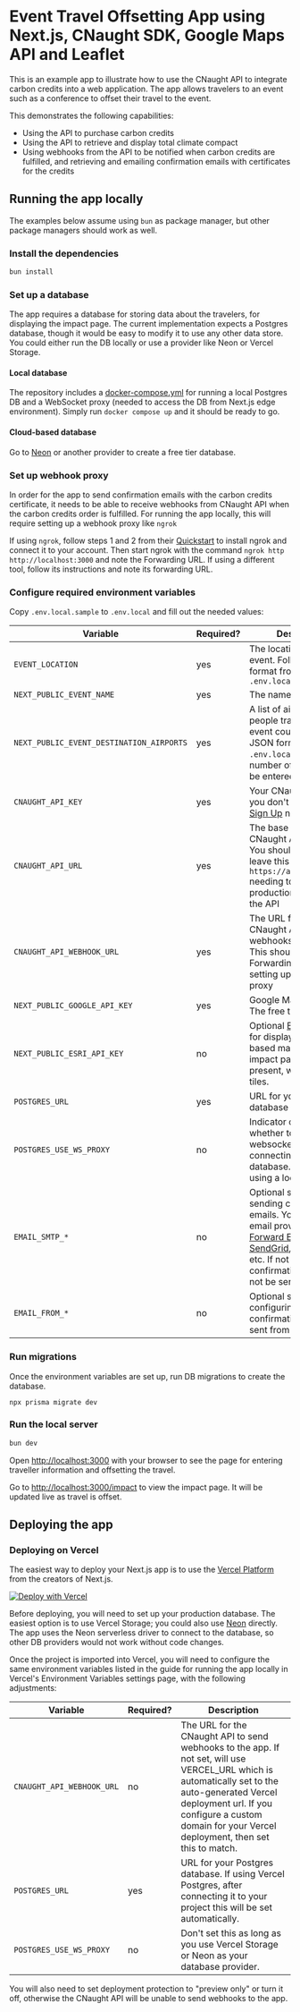 # Event Travel Offsetting App using Next.js, CNaught SDK, Google Maps API and Leaflet 

This is an example app to illustrate how to use the CNaught API to integrate carbon credits into a
web application. The app allows travelers to an event such as a conference to offset their travel to the event.

This demonstrates the following capabilities:

* Using the API to purchase carbon credits
* Using the API to retrieve and display total climate compact
* Using webhooks from the API to be notified when carbon credits are fulfilled, and retrieving and emailing 
confirmation emails with certificates for the credits

## Running the app locally

The examples below assume using `bun` as package manager, but other package managers should work as well.

### Install the dependencies

```bash
bun install
```

### Set up a database

The app requires a database for storing data about the travelers, for displaying the impact page.
The current implementation expects a Postgres database, though it would be easy to modify it to
use any other data store. You could either run the DB locally or use a provider like Neon or Vercel Storage.

#### Local database

The repository includes a [docker-compose.yml](docker-compose.yml) for running a local Postgres DB and a WebSocket
proxy (needed to access the DB from Next.js edge environment). Simply run `docker compose up` and it should be ready to go.

#### Cloud-based database

Go to [Neon](https://neon.tech) or another provider to create a free tier database.

### Set up webhook proxy

In order for the app to send confirmation emails with the carbon credits certificate, it needs to be
able to receive webhooks from CNaught API when the carbon credits order is fulfilled. For running the
app locally, this will require setting up a webhook proxy like `ngrok`

If using `ngrok`, follow steps 1 and 2 from their [Quickstart](https://ngrok.com/docs/getting-started/) to install ngrok
and connect it to your account. Then start ngrok with the command `ngrok http http://localhost:3000` and note the Forwarding URL.
If using a different tool, follow its instructions and note its forwarding URL.

### Configure required environment variables

Copy `.env.local.sample` to `.env.local` and fill out the needed values:

| Variable                                 | Required? | Description                                                                                                                                                                                                                              |
|------------------------------------------|-----------|------------------------------------------------------------------------------------------------------------------------------------------------------------------------------------------------------------------------------------------|
| `EVENT_LOCATION`                         | yes       | The location for your event. Follow the JSON format from `.env.local.sample`                                                                                                                                                             |
| `NEXT_PUBLIC_EVENT_NAME`                 | yes       | The name of your event                                                                                                                                                                                                                   |
| `NEXT_PUBLIC_EVENT_DESTINATION_AIRPORTS` | yes       | A list of airports that people travelling to your event could fly into. JSON format from `.env.local.sample`. Any number of airports can be entered.                                                                                     |
| `CNAUGHT_API_KEY`                        | yes       | Your CNaught API key (if you don't have one yet, [Sign Up](https://app.cnaught.com/api/auth/signup) now)                                                                                                                                 |
| `CNAUGHT_API_URL`                        | yes       | The base URL for the CNaught API requests. You should generally leave this as `https://api.cnaught.com` needing to use a non-production version of the API                                                                               |
| `CNAUGHT_API_WEBHOOK_URL`                | yes       | The URL for the CNaught API to send webhooks to the app. This should be the Forwarding URL from setting up the webhook proxy                                                                                                             |
| `NEXT_PUBLIC_GOOGLE_API_KEY`             | yes       | Google Maps API key. The free tier is sufficient.                                                                                                                                                                                        | 
| `NEXT_PUBLIC_ESRI_API_KEY`               | no        | Optional [ESRI](https://developers.arcgis.com) API key, for displaying vector-based map on the impact page. If not present, will use raster tiles.                                                                                       |
| `POSTGRES_URL`                           | yes       | URL for your Postgres database                                                                                                                                                                                                           |
| `POSTGRES_USE_WS_PROXY`                  | no        | Indicator controlling whether to use a websocket proxy for connecting to the database. Set to 1 if using a local database.                                                                                                               |
| `EMAIL_SMTP_*`                           | no        | Optional settings for sending confirmation emails. You can use any email provider, e.g. [Forward Email](https://forwardemail.net/), [SendGrid](https://sendgrid.com), Amazon SES, etc. If not set, confirmation emails will not be sent. |
| `EMAIL_FROM_*`                           | no        | Optional settings for configuring who the confirmation emails are sent from                                                                                                                                                              |

### Run migrations

Once the environment variables are set up, run DB migrations to create the database.

```
npx prisma migrate dev
```

### Run the local server

```bash
bun dev
```

Open [http://localhost:3000](http://localhost:3000) with your browser to see the page for entering traveller information and offsetting the travel.

Go to [http://localhost:3000/impact](http://localhost:3000/impact) to view the impact page. It will be updated live as travel is offset.

## Deploying the app

### Deploying on Vercel

The easiest way to deploy your Next.js app is to use the [Vercel Platform](https://vercel.com/new?utm_medium=default-template&filter=next.js&utm_source=create-next-app&utm_campaign=create-next-app-readme) from the creators of Next.js.

[![Deploy with Vercel](https://vercel.com/button)](https://vercel.com/new/clone?repository-url=https%3A%2F%2Fgithub.com%2Fcnaught-inc%2Fcnaught-examples%2Ftree%2Fmain%2Fevent-offsetting&project-name=event-offsetting&repository-name=event-offsetting&env=EVENT_LOCATION,NEXT_PUBLIC_EVENT_NAME,NEXT_PUBLIC_EVENT_DESTINATION_AIRPORTS,CNAUGHT_API_KEY,CNAUGHT_API_URL,NEXT_PUBLIC_GOOGLE_API_KEY,EMAIL_SMTP_HOST,EMAIL_SMTP_POST,EMAIL_SMTP_USER,EMAIL_SMTP_PASSWORD,EMAIL_FROM_ADDRESS,EMAIL_FROM_NAME)

Before deploying, you will need to set up your production database. The easiest option is to use Vercel Storage; you could also use [Neon](https://neon.tech) directly.
The app uses the Neon serverless driver to connect to the database, so other DB providers would not work without code changes.

Once the project is imported into Vercel, you will need to configure the same environment variables listed in the guide 
for running the app locally in Vercel's Environment Variables settings page, with the following adjustments:

| Variable                                 | Required? | Description                                                                                                                                                                                                                                           |
|------------------------------------------|-----------|-------------------------------------------------------------------------------------------------------------------------------------------------------------------------------------------------------------------------------------------------------|
| `CNAUGHT_API_WEBHOOK_URL`                | no        | The URL for the CNaught API to send webhooks to the app. If not set, will use VERCEL_URL which is automatically set to the auto-generated Vercel deployment url. If you configure a custom domain for your Vercel deployment, then set this to match. |
| `POSTGRES_URL`                           | yes       | URL for your Postgres database. If using Vercel Postgres, after connecting it to your project this will be set automatically.                                                                                                                         |
| `POSTGRES_USE_WS_PROXY`                  | no        | Don't set this as long as you use Vercel Storage or Neon as your database provider.                                                                                                                                                                   |

You will also need to set deployment protection to "preview only" or turn it off, otherwise the CNaught API will be unable to 
send webhooks to the app.